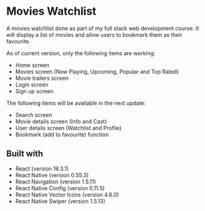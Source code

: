 # Movies Watchlist

A movies watchlist done as part of my full stack web development course. It will display a list of movies and allow users to bookmark them as their favourite.

As of current version, only the following items are working:
* Home screen
* Movies screen (Now Playing, Upcoming, Popular and Top Rated)
* Movie trailers screen
* Login screen
* Sign up screen

The following items will be available in the next update:
* Search screen
* Movie details screen (Info and Cast)
* User details screen (Watchlist and Profile)
* Bookmark (add to favourite) function

## Built with

* React (version 16.3.1)
* React Native (version 0.55.3)
* React Navigation (version 1.5.11)
* React Native Config (version 0.11.5)
* React Native Vector Icons (version 4.6.0)
* React Native Swiper (version 1.5.13)
